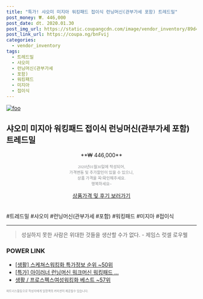```yaml
--- 
title: "특가! 샤오미 미지아 워킹패드 접이식 런닝머신(관부가세 포함) 트레드밀" 
post_money: ₩. 446,000 
post_date: dt. 2020.01.30 
post_img_url: https://static.coupangcdn.com/image/vendor_inventory/89d4/feb217d20581e83a4cb41e8ed076491a1bdf881e4b5719740856ef6bd83e.jpg 
post_link_url: https://coupa.ng/bnFvij 
categories: 
  - vendor_inventory 
tags: 
  - 트레드밀 
  - 샤오미 
  - 런닝머신(관부가세 
  - 포함) 
  - 워킹패드 
  - 미지아 
  - 접이식 
--- 
```

[![foo](https://static.coupangcdn.com/image/vendor_inventory/89d4/feb217d20581e83a4cb41e8ed076491a1bdf881e4b5719740856ef6bd83e.jpg)](https://coupa.ng/bnFvij) 

## 샤오미 미지아 워킹패드 접이식 런닝머신(관부가세 포함) 트레드밀 
<p style="text-align: center;">**₩ 446,000**</p> 
<p style="text-align: center;"><span style="color: #898c8f; font-family: Georgia,Times,serif; font-size: 0.75em;">2020년01월30일에 작성되어, <br>가격변동 및 추가할인이 있을 수 있으니,<br> 상품 가격을 꼭!확인해주세요.<br>행복하세요~</span> 
</p>	 
<div markdown="0" style="text-align: center;"><a href="https://coupa.ng/bnFvij" class="btn btn--success">상품가격 및 후기 보러가기</a></div> 
<br><br> 
  #트레드밀 #샤오미 #런닝머신(관부가세 #포함) #워킹패드 #미지아 #접이식 
<hr> 

> 성실하지 못한 사람은 위대한 것들을 생산할 수가 없다. - 제임스 럿셀 로우웰 


### POWER LINK

* <a href="https://blog.naver.com/sakai111/221777186135" target="_blank"> [생활] 스케쳐스워킹화 특가정보 순위 ~50위</a>
* <a href="https://blog.naver.com/sakai111/221790340326" target="_blank">[특가] 아이러너 런닝머신 워크머신 워킹패드 ...</a>
* <a href="https://blog.naver.com/santokki14/221777382506" target="_blank">생활 / 프로스펙스여성워킹화 베스트 ~57위</a>

<span style="color: #898c8f; font-family: Georgia,Times,serif; font-size: 0.55em;">파트너스활동으로 작성자에게 일정액의 커미션이 제공될수 있습니다.</span> 
